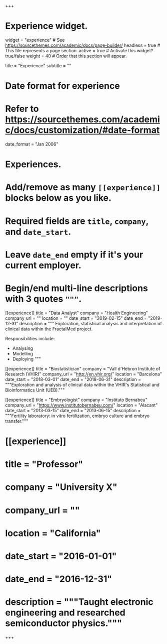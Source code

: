 +++
# Experience widget.
widget = "experience"  # See https://sourcethemes.com/academic/docs/page-builder/
headless = true  # This file represents a page section.
active = true  # Activate this widget? true/false
weight = 40  # Order that this section will appear.

title = "Experience"
subtitle = ""

# Date format for experience
#   Refer to https://sourcethemes.com/academic/docs/customization/#date-format
date_format = "Jan 2006"

# Experiences.
#   Add/remove as many `[[experience]]` blocks below as you like.
#   Required fields are `title`, `company`, and `date_start`.
#   Leave `date_end` empty if it's your current employer.
#   Begin/end multi-line descriptions with 3 quotes `"""`.
[[experience]]
  title = "Data Analyst"
  company = "Health Engineering"
  company_url = ""
  location = ""
  date_start = "2019-02-15"
  date_end = "2019-12-31"
  description = """
  Exploration, statistical analysis and interpretation of clinical data within the FractalMed project.

  Responsibilities include: 
  
  * Analysing
  * Modelling
  * Deploying
  """

[[experience]]
  title = "Biostatistician"
  company = "Vall d'Hebron Institute of Research (VHIR)"
  company_url = "http://en.vhir.org/"
  location = "Barcelona"
  date_start = "2018-03-01"
  date_end = "2018-06-31"
  description = """Exploration and analysis of clinical data within the VHIR's Statistical and Bioinformatics Unit (UEB)."""

  [[experience]]
  title = "Embryologist"
  company = "Instituto Bernabeu"
  company_url = "https://www.institutobernabeu.com/"
  location = "Alacant"
  date_start = "2013-03-15"
  date_end = "2013-06-15"
  description = """Fertility laboratory: in vitro fertilization, embryo culture and embryo transfer."""

# [[experience]]
#   title = "Professor"
#   company = "University X"
#   company_url = ""
#   location = "California"
#   date_start = "2016-01-01"
#   date_end = "2016-12-31"
#   description = """Taught electronic engineering and researched semiconductor physics."""

+++
